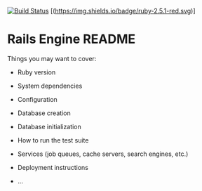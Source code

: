 [![Build Status](https://travis-ci.org/mikecm1141/rails_engine.svg?branch=master)](https://travis-ci.org/mikecm1141/rails_engine)
[(https://img.shields.io/badge/ruby-2.5.1-red.svg)]

# Rails Engine README

Things you may want to cover:

* Ruby version

* System dependencies

* Configuration

* Database creation

* Database initialization

* How to run the test suite

* Services (job queues, cache servers, search engines, etc.)

* Deployment instructions

* ...
